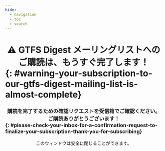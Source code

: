 ```yaml
---
hide:
  - navigation
  - toc
  - search
---
```

# <p style="text-align: center; margin-bottom: 0.0em; margin-top: 0.0em;"></p>

# <p style="text-align: center; margin-bottom: 0.0em; margin-top: 0.0em;">:warning: GTFS Digest メーリングリストへのご購読は、もうすぐ完了します！</p> {: #warning-your-subscription-to-our-gtfs-digest-mailing-list-is-almost-complete}

### <p style="text-align: center; margin-bottom: 0.0em; margin-top: 0.0em;">購読を完了するための確認リクエストを受信箱でご確認ください。ご購読ありがとうございます！</p> {: #please-check-your-inbox-for-a-confirmation-request-to-finalize-your-subscription-thank-you-for-subscribing}


<p style="text-align: center;; margin-bottom: 0.0em; margin-top: 0.0em;">このウィンドウは安全に閉じることができます。</p>
